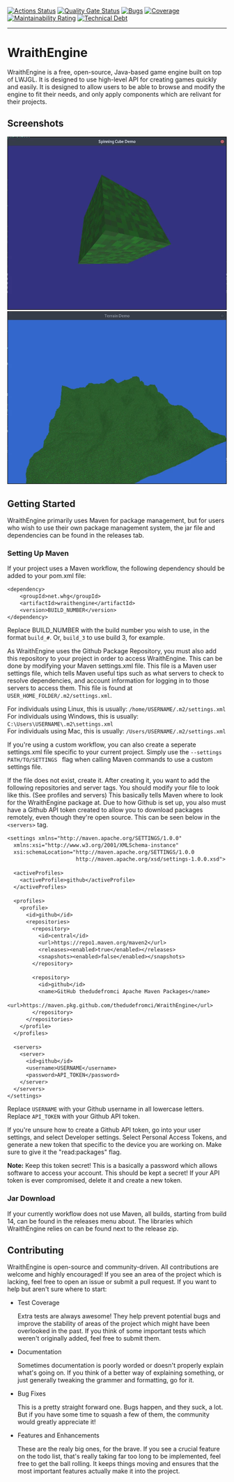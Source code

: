 [![Actions Status](https://github.com/TheDudeFromCI/WraithEngine/workflows/CI/badge.svg)](https://github.com/TheDudeFromCI/WraithEngine/actions)
[![Quality Gate Status](https://sonarcloud.io/api/project_badges/measure?project=TheDudeFromCI_WraithEngine&metric=alert_status)](https://sonarcloud.io/dashboard?id=TheDudeFromCI_WraithEngine)
[![Bugs](https://sonarcloud.io/api/project_badges/measure?project=TheDudeFromCI_WraithEngine&metric=bugs)](https://sonarcloud.io/dashboard?id=TheDudeFromCI_WraithEngine)
[![Coverage](https://sonarcloud.io/api/project_badges/measure?project=TheDudeFromCI_WraithEngine&metric=coverage)](https://sonarcloud.io/dashboard?id=TheDudeFromCI_WraithEngine)
[![Maintainability Rating](https://sonarcloud.io/api/project_badges/measure?project=TheDudeFromCI_WraithEngine&metric=sqale_rating)](https://sonarcloud.io/dashboard?id=TheDudeFromCI_WraithEngine)
[![Technical Debt](https://sonarcloud.io/api/project_badges/measure?project=TheDudeFromCI_WraithEngine&metric=sqale_index)](https://sonarcloud.io/dashboard?id=TheDudeFromCI_WraithEngine)

---

# WraithEngine
WraithEngine is a free, open-source, Java-based game engine built on top of LWJGL. It is designed to use high-level API for creating games quickly and easily. It is designed to allow users to be able to browse and modify the engine to fit their needs, and only apply components which are relivant for their projects.

## Screenshots

![Spinning Cube](wiki/spinning-cube.webp)
![Terrain](wiki/terrain.webp)

## Getting Started
WraithEngine primarily uses Maven for package management, but for users who wish to use their own package management system, the jar file and dependencies can be found in the releases tab.

### Setting Up Maven
If your project uses a Maven workflow, the following dependency should be added to your pom.xml file:
```
<dependency>
    <groupId>net.whg</groupId>
    <artifactId>wraithengine</artifactId>
    <version>BUILD_NUMBER</version>
</dependency>
```
Replace BUILD_NUMBER with the build number you wish to use, in the format `build_#`. Or, `build_3` to use build 3, for example.

As WraithEngine uses the Github Package Repository, you must also add this repository to your project in order to access WraithEngine. This can be done by modifying your Maven settings.xml file. This file is a Maven user settings file, which tells Maven useful tips such as what servers to check to resolve dependencies, and account information for logging in to those servers to access them. This file is found at `USER_HOME_FOLDER/.m2/settings.xml`.

For individuals using Linux, this is usually: `/home/USERNAME/.m2/settings.xml`
<br>
For individuals using Windows, this is usually: `C:\Users\USERNAME\.m2\settings.xml`
<br>
For individuals using Mac, this is usually: `/Users/USERNAME/.m2/settings.xml`

If you're using a custom workflow, you can also create a seperate settings.xml file specific to your current project. Simply use the `--settings PATH/TO/SETTINGS ` flag when calling Maven commands to use a custom settings file.

If the file does not exist, create it. After creating it, you want to add the following repositories and server tags. You should modify your file to look like this. (See profiles and servers) This basically tells Maven where to look for the WraithEngine package at. Due to how Github is set up, you also must have a Github API token created to allow you to download packages remotely, even though they're open source. This can be seen below in the `<servers>` tag.

```
<settings xmlns="http://maven.apache.org/SETTINGS/1.0.0"
  xmlns:xsi="http://www.w3.org/2001/XMLSchema-instance"
  xsi:schemaLocation="http://maven.apache.org/SETTINGS/1.0.0
                      http://maven.apache.org/xsd/settings-1.0.0.xsd">

  <activeProfiles>
    <activeProfile>github</activeProfile>
  </activeProfiles>

  <profiles>
    <profile>
      <id>github</id>
      <repositories>
        <repository>
          <id>central</id>
          <url>https://repo1.maven.org/maven2</url>
          <releases><enabled>true</enabled></releases>
          <snapshots><enabled>false</enabled></snapshots>
        </repository>

        <repository>
          <id>github</id>
          <name>GitHub thedudefromci Apache Maven Packages</name>
          <url>https://maven.pkg.github.com/thedudefromci/WraithEngine</url>
        </repository>
      </repositories>
    </profile>
  </profiles>

  <servers>
    <server>
      <id>github</id>
      <username>USERNAME</username>
      <password>API_TOKEN</password>
    </server>
  </servers>
</settings>
```

Replace `USERNAME` with your Github username in all lowercase letters. Replace `API_TOKEN` with your Github API token.

If you're unsure how to create a Github API token, go into your user settings, and select Developer settings. Select Personal Access Tokens, and generate a new token that specific to the device you are working on. Make sure to give it the "read:packages" flag.

**Note:**
Keep this token secret! This is a basically a password which allows software to access your account. This should be kept a secret! If your API token is ever compromised, delete it and create a new token.

### Jar Download
If your currently workflow does not use Maven, all builds, starting from build 14, can be found in the releases menu about. The libraries which WraithEngine relies on can be found next to the release zip.

## Contributing
WraithEngine is open-source and community-driven. All contributions are welcome and highly encouraged! If you see an area of the project which is lacking, feel free to open an issue or submit a pull request. If you want to help but aren't sure where to start:

* Test Coverage

    Extra tests are always awesome! They help prevent potential bugs and improve the stability of areas of the project which might have been overlooked in the past. If you think of some important tests which weren't originally added, feel free to submit them.
    
* Documentation

    Sometimes documentation is poorly worded or doesn't properly explain what's going on. If you think of a better way of explaining something, or just generally tweaking the grammer and formatting, go for it.
* Bug Fixes

    This is a pretty straight forward one. Bugs happen, and they suck, a lot. But if you have some time to squash a few of them, the community would greatly appreciate it!
    
* Features and Enhancements

    These are the realy big ones, for the brave. If you see a crucial feature on the todo list, that's really taking far too long to be implemented, feel free to get the ball rolling. It keeps things moving and ensures that the most important features actually make it into the project.
